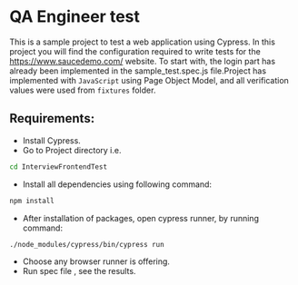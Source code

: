 # QA Engineer test

 This is a sample project to test a web application using Cypress. In this project you will find the configuration required to write tests for the https://www.saucedemo.com/ website. To start with, the login part has already been implemented in the sample_test.spec.js file.Project has implemented with ```JavaScript``` using Page Object Model, and all verification values were used from ```fixtures``` folder.



## Requirements:

- Install Cypress.
- Go to Project directory i.e. 

```bash
cd InterviewFrontendTest
```

- Install all dependencies using following command:
```bash
npm install
```

- After installation of packages, open cypress runner, by running command:

```bash
./node_modules/cypress/bin/cypress run
```

- Choose any browser runner is offering.
- Run spec file , see the results.


